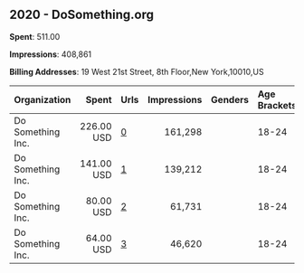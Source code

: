 ## 2020 - DoSomething.org 
**Spent**: 511.00

**Impressions**: 408,861

**Billing Addresses**: 19 West 21st Street, 8th Floor,New York,10010,US

|Organization|Spent|Urls|Impressions|Genders|Age Brackets|Country Codes|
|:---|---:|:---|---:|:---|:---|:---|
|Do Something  Inc.|226.00 USD|[0](https://www.snap.com/political-ads/asset/ec5612b8efea797c8c1e7e00a040945da3aee6c85c8b7682834add1f83d4e1c0?mediaType=mp4)|161,298||18-24|united states|
|Do Something  Inc.|141.00 USD|[1](https://www.snap.com/political-ads/asset/f1955fa410ea76827bf66d4df2575b35daf4bcab46cedf337a3e270f378fc85b?mediaType=mp4)|139,212||18-24|united states|
|Do Something  Inc.|80.00 USD|[2](https://www.snap.com/political-ads/asset/e3e461e80e9f8a1899a7f0d267d5a974f49b6ab4c378b0fe18bfcf33b88482df?mediaType=mp4)|61,731||18-24|united states|
|Do Something  Inc.|64.00 USD|[3](https://www.snap.com/political-ads/asset/5b144f86ded835911678e99be6a0514383dcae3d2d7cbcf557c8efb0ee185c47?mediaType=mp4)|46,620||18-24|united states|
